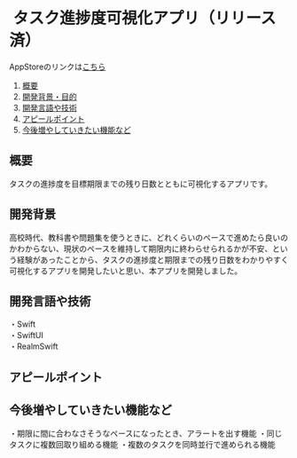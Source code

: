 # <img src="">  タスク進捗度可視化アプリ（リリース済）

AppStoreのリンクは[こちら](https://apps.apple.com/app/%E3%82%BF%E3%82%B9%E3%82%AF%E9%80%B2%E6%8D%97%E5%BA%A6%E5%8F%AF%E8%A6%96%E5%8C%96%E3%82%A2%E3%83%97%E3%83%AA/id6461378188)

1. [概要](#概要)
2. [開発背景・目的](#開発背景)
3. [開発言語や技術](#開発言語や技術)
4. [アピールポイント](#アピールポイント)
5. [今後増やしていきたい機能など](#今後増やしていきたい機能など)

## 概要
タスクの進捗度を目標期限までの残り日数とともに可視化するアプリです。

## 開発背景
高校時代、教科書や問題集を使うときに、どれくらいのペースで進めたら良いのかわからない、現状のペースを維持して期限内に終わらせられるかが不安、という経験があったことから、タスクの進捗度と期限までの残り日数をわかりやすく可視化するアプリを開発したいと思い、本アプリを開発しました。

## 開発言語や技術
・Swift<br>
・SwiftUI<br>
・RealmSwift

## アピールポイント


## 今後増やしていきたい機能など
・期限に間に合わなさそうなペースになったとき、アラートを出す機能
・同じタスクに複数回取り組める機能
・複数のタスクを同時並行で進められる機能
